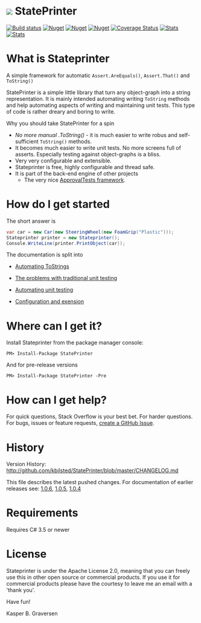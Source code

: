 #  ![](https://raw.github.com/kbilsted/StatePrinter/master/StatePrinter/gfx/stateprinter.png) StatePrinter 

[![Build status](https://ci.appveyor.com/api/projects/status/vx0nl4y4iins506u/branch/master?svg=true)](https://ci.appveyor.com/project/kbilsted/stateprinter/branch/master)
[![Nuget](https://img.shields.io/nuget/dt/stateprinter.svg)](http://nuget.org/packages/stateprinter)
[![Nuget](https://img.shields.io/nuget/v/stateprinter.svg)](http://nuget.org/packages/stateprinter)
[![Nuget](https://img.shields.io/nuget/vpre/stateprinter.svg)](http://nuget.org/packages/stateprinter)
[![Coverage Status](https://coveralls.io/repos/kbilsted/StatePrinter/badge.svg?branch=feature%2Fcodecoverage)](https://coveralls.io/r/kbilsted/StatePrinter?branch=feature%2Fcodecoverage)
[![Stats](https://img.shields.io/badge/Code_lines-2,8_K-ff69b4.svg)]()
[![Stats](https://img.shields.io/badge/Doc_lines-1,2_K-ff69b4.svg)]()


# What is Stateprinter
A simple framework for automatic `Assert.AreEquals()`, `Assert.That()` and `ToString()` 

StatePrinter is a simple little library that turn any object-graph into a string representation. It is mainly intended automating writing `ToString` methods and help automating aspects of writing and maintaining unit tests. This type of code is rather dreary and boring to write. 

Why you should take StatePrinter for a spin

* *No more manual .ToString()* - it is much easier to write robus and self-sufficient `ToString()` methods. 
* It becomes much easier to write unit tests. No more screens full of asserts. Especially testing against object-graphs is a bliss. 
* Very very configurable and extensible.
* Stateprinter is free, highly configurable and thread safe.  
* It is part of the back-end engine of other projects
  * The very nice [ApprovalTests framework](http://approvaltests.sourceforge.net/).



# How do I get started

The short answer is 

```C#
var car = new Car(new SteeringWheel(new FoamGrip("Plastic")));
Stateprinter printer = new Stateprinter();
Console.WriteLine(printer.PrintObject(car));
```

The documentation is split into
* [Automating ToStrings](https://github.com/kbilsted/StatePrinter/blob/master/doc/AutomatingToStrings.md)


* [The problems with traditional unit testing](https://github.com/kbilsted/StatePrinter/blob/master/doc/TheProblemsWithTraditionalUnitTesting.md)
* [Automating unit testing](https://github.com/kbilsted/StatePrinter/blob/master/doc/AutomatingUnitTesting.md)

* [Configuration and exension](https://github.com/kbilsted/StatePrinter/blob/master/doc/HowToConfigure.md) 


# Where can I get it?
Install Stateprinter from the package manager console:

```
PM> Install-Package StatePrinter
```

And for pre-release versions

```
PM> Install-Package StatePrinter -Pre
```


# How can I get help?
For quick questions, Stack Overflow is your best bet. For harder questions. For bugs, issues or feature requests, [create a GitHub Issue](https://github.com/kbilsted/StatePrinter/issues/new).



# History
Version History: http://github.com/kbilsted/StatePrinter/blob/master/CHANGELOG.md

This file describes the latest pushed changes. For documentation of earlier releases see:
[1.0.6](https://github.com/kbilsted/StatePrinter/blob/1.0.6/README.md), [1.0.5](https://github.com/kbilsted/StatePrinter/blob/1.0.5/README.md), [1.0.4](https://github.com/kbilsted/StatePrinter/blob/1.0.4/README.md)




# Requirements
Requires C# 3.5 or newer




# License
Stateprinter is under the Apache License 2.0, meaning that you can freely use this in other open source or commercial products. If you use it for commercial products please have the courtesy to leave me an email with a 'thank you'. 



Have fun!

Kasper B. Graversen
